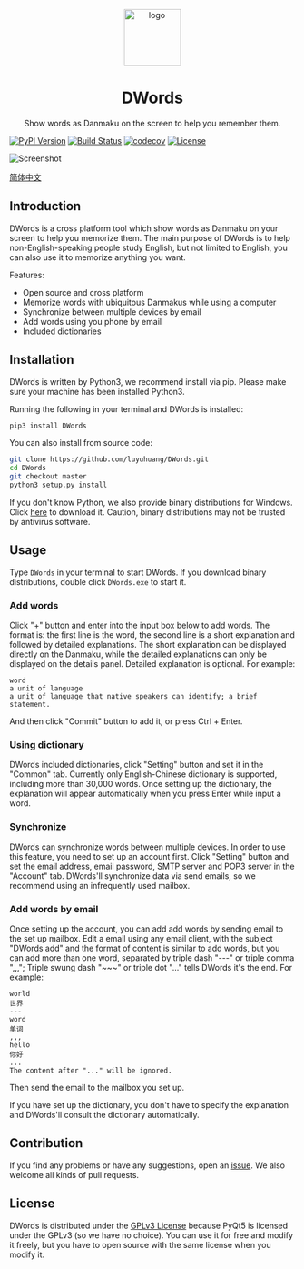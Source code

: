 <p align="center"><img src="logo.svg" alt="logo" width="100"></p>
<h1 align="center">DWords</h1>
<p align="center">Show words as Danmaku on the screen to help you remember them.</p>

[![PyPI Version](https://img.shields.io/pypi/v/DWords.svg)](https://pypi.org/project/DWords/)
[![Build Status](https://api.travis-ci.org/luyuhuang/DWords.svg?branch=dev)](https://travis-ci.org/luyuhuang/DWords)
[![codecov](https://codecov.io/gh/luyuhuang/DWords/branch/dev/graph/badge.svg)](https://codecov.io/gh/luyuhuang/DWords)
[![License](https://img.shields.io/github/license/luyuhuang/DWords)](https://github.com/luyuhuang/DWords/blob/dev/LICENSE)

![Screenshot](screenshot.png)

[简体中文](README_cn.md)

## Introduction

DWords is a cross platform tool which show words as Danmaku on your screen to help you memorize them. The main purpose of DWords is to help non-English-speaking people study English, but not limited to English, you can also use it to memorize anything you want.

Features:

- Open source and cross platform
- Memorize words with ubiquitous Danmakus while using a computer
- Synchronize between multiple devices by email
- Add words using you phone by email
- Included dictionaries

## Installation

DWords is written by Python3, we recommend install via pip. Please make sure your machine has been installed Python3.

Running the following in your terminal and DWords is installed:

```sh
pip3 install DWords
```

You can also install from source code:

```sh
git clone https://github.com/luyuhuang/DWords.git
cd DWords
git checkout master
python3 setup.py install
```

If you don't know Python, we also provide binary distributions for Windows. Click [here](https://github.com/luyuhuang/DWords/releases) to download it. Caution, binary distributions may not be trusted by antivirus software.

## Usage

Type `DWords` in your terminal to start DWords. If you download binary distributions, double click `DWords.exe` to start it.

### Add words

Click "+" button and enter into the input box below to add words. The format is: the first line is the word, the second line is a short explanation and followed by detailed explanations. The short explanation can be displayed directly on the Danmaku, while the detailed explanations can only be displayed on the details panel. Detailed explanation is optional. For example:

```
word
a unit of language
a unit of language that native speakers can identify; a brief statement.
```

And then click "Commit" button to add it, or press Ctrl + Enter.

### Using dictionary

DWords included dictionaries, click "Setting" button and set it in the "Common" tab. Currently only English-Chinese dictionary is supported, including more than 30,000 words. Once setting up the dictionary, the explanation will appear automatically when you press Enter while input a word.

### Synchronize

DWords can synchronize words between multiple devices. In order to use this feature, you need to set up an account first. Click "Setting" button and set the email address, email password, SMTP server and POP3 server in the "Account" tab. DWords'll synchronize data via send emails, so we recommend using an infrequently used mailbox.

### Add words by email

Once setting up the account, you can add add words by sending email to the set up mailbox. Edit a email using any email client, with the subject "DWords add" and the format of content is similar to add words, but you can add more than one word, separated by triple dash "---" or triple comma ",,,"; Triple swung dash "~~~" or triple dot "..." tells DWords it's the end. For example:

```
world
世界
---
word
单词
,,,
hello
你好
...
The content after "..." will be ignored.
```

Then send the email to the mailbox you set up.

If you have set up the dictionary, you don't have to specify the explanation and DWords'll consult the dictionary automatically.

## Contribution

If you find any problems or have any suggestions, open an [issue](https://github.com/luyuhuang/DWords/issues). We also welcome all kinds of pull requests.

## License

DWords is distributed under the [GPLv3 License](https://github.com/luyuhuang/DWords/blob/dev/LICENSE) because PyQt5 is licensed under the GPLv3 (so we have no choice). You can use it for free and modify it freely, but you have to open source with the same license when you modify it.
